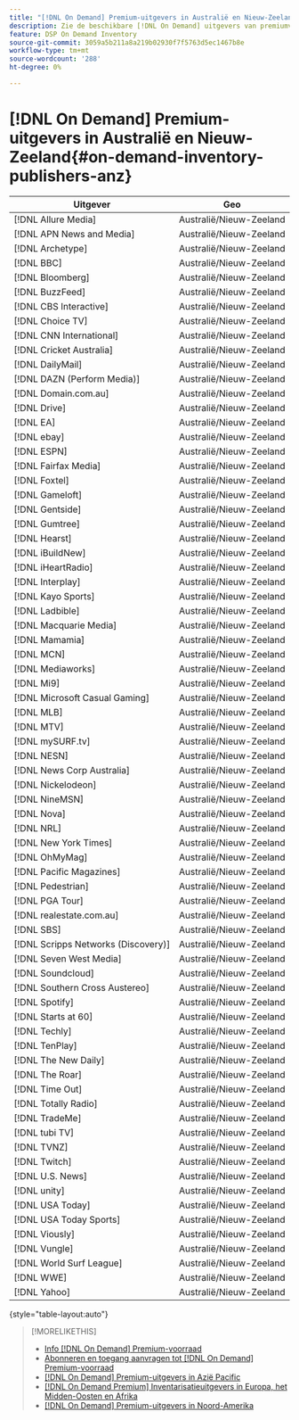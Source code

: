 ```yaml
---
title: "[!DNL On Demand] Premium-uitgevers in Australië en Nieuw-Zeeland"
description: Zie de beschikbare [!DNL On Demand] uitgevers van premiumvoorraden in Australië en Nieuw-Zeeland.
feature: DSP On Demand Inventory
source-git-commit: 3059a5b211a8a219b02930f7f5763d5ec1467b8e
workflow-type: tm+mt
source-wordcount: '288'
ht-degree: 0%

---
```


# [!DNL On Demand] Premium-uitgevers in Australië en Nieuw-Zeeland{#on-demand-inventory-publishers-anz}

<!-- get from Amanda Cabrera <acabrera@adobe.com> -->

| Uitgever | Geo |
|------------------------------|--------------|
| [!DNL Allure Media] | Australië/Nieuw-Zeeland |
| [!DNL APN News and Media] | Australië/Nieuw-Zeeland |
| [!DNL Archetype] | Australië/Nieuw-Zeeland |
| [!DNL BBC] | Australië/Nieuw-Zeeland |
| [!DNL Bloomberg] | Australië/Nieuw-Zeeland |
| [!DNL BuzzFeed] | Australië/Nieuw-Zeeland |
| [!DNL CBS Interactive] | Australië/Nieuw-Zeeland |
| [!DNL Choice TV] | Australië/Nieuw-Zeeland |
| [!DNL CNN International] | Australië/Nieuw-Zeeland |
| [!DNL Cricket Australia] | Australië/Nieuw-Zeeland |
| [!DNL DailyMail] | Australië/Nieuw-Zeeland |
| [!DNL DAZN (Perform Media)] | Australië/Nieuw-Zeeland |
| [!DNL Domain.com.au] | Australië/Nieuw-Zeeland |
| [!DNL Drive] | Australië/Nieuw-Zeeland |
| [!DNL EA] | Australië/Nieuw-Zeeland |
| [!DNL ebay] | Australië/Nieuw-Zeeland |
| [!DNL ESPN] | Australië/Nieuw-Zeeland |
| [!DNL Fairfax Media] | Australië/Nieuw-Zeeland |
| [!DNL Foxtel] | Australië/Nieuw-Zeeland |
| [!DNL Gameloft] | Australië/Nieuw-Zeeland |
| [!DNL Gentside] | Australië/Nieuw-Zeeland |
| [!DNL Gumtree] | Australië/Nieuw-Zeeland |
| [!DNL Hearst] | Australië/Nieuw-Zeeland |
| [!DNL iBuildNew] | Australië/Nieuw-Zeeland |
| [!DNL iHeartRadio] | Australië/Nieuw-Zeeland |
| [!DNL Interplay] | Australië/Nieuw-Zeeland |
| [!DNL Kayo Sports] | Australië/Nieuw-Zeeland |
| [!DNL Ladbible] | Australië/Nieuw-Zeeland |
| [!DNL Macquarie Media] | Australië/Nieuw-Zeeland |
| [!DNL Mamamia] | Australië/Nieuw-Zeeland |
| [!DNL MCN] | Australië/Nieuw-Zeeland |
| [!DNL Mediaworks] | Australië/Nieuw-Zeeland |
| [!DNL Mi9] | Australië/Nieuw-Zeeland |
| [!DNL Microsoft Casual Gaming] | Australië/Nieuw-Zeeland |
| [!DNL MLB] | Australië/Nieuw-Zeeland |
| [!DNL MTV] | Australië/Nieuw-Zeeland |
| [!DNL mySURF.tv] | Australië/Nieuw-Zeeland |
| [!DNL NESN] | Australië/Nieuw-Zeeland |
| [!DNL News Corp Australia] | Australië/Nieuw-Zeeland |
| [!DNL Nickelodeon] | Australië/Nieuw-Zeeland |
| [!DNL NineMSN] | Australië/Nieuw-Zeeland |
| [!DNL Nova] | Australië/Nieuw-Zeeland |
| [!DNL NRL] | Australië/Nieuw-Zeeland |
| [!DNL New York Times] | Australië/Nieuw-Zeeland |
| [!DNL OhMyMag] | Australië/Nieuw-Zeeland |
| [!DNL Pacific Magazines] | Australië/Nieuw-Zeeland |
| [!DNL Pedestrian] | Australië/Nieuw-Zeeland |
| [!DNL PGA Tour] | Australië/Nieuw-Zeeland |
| [!DNL realestate.com.au] | Australië/Nieuw-Zeeland |
| [!DNL SBS] | Australië/Nieuw-Zeeland |
| [!DNL Scripps Networks (Discovery)] | Australië/Nieuw-Zeeland |
| [!DNL Seven West Media] | Australië/Nieuw-Zeeland |
| [!DNL Soundcloud] | Australië/Nieuw-Zeeland |
| [!DNL Southern Cross Austereo] | Australië/Nieuw-Zeeland |
| [!DNL Spotify] | Australië/Nieuw-Zeeland |
| [!DNL Starts at 60] | Australië/Nieuw-Zeeland |
| [!DNL Techly] | Australië/Nieuw-Zeeland |
| [!DNL TenPlay] | Australië/Nieuw-Zeeland |
| [!DNL The New Daily] | Australië/Nieuw-Zeeland |
| [!DNL The Roar] | Australië/Nieuw-Zeeland |
| [!DNL Time Out] | Australië/Nieuw-Zeeland |
| [!DNL Totally Radio] | Australië/Nieuw-Zeeland |
| [!DNL TradeMe] | Australië/Nieuw-Zeeland |
| [!DNL tubi TV] | Australië/Nieuw-Zeeland |
| [!DNL TVNZ] | Australië/Nieuw-Zeeland |
| [!DNL Twitch] | Australië/Nieuw-Zeeland |
| [!DNL U.S. News] | Australië/Nieuw-Zeeland |
| [!DNL unity] | Australië/Nieuw-Zeeland |
| [!DNL USA Today] | Australië/Nieuw-Zeeland |
| [!DNL USA Today Sports] | Australië/Nieuw-Zeeland |
| [!DNL Viously] | Australië/Nieuw-Zeeland |
| [!DNL Vungle] | Australië/Nieuw-Zeeland |
| [!DNL World Surf League] | Australië/Nieuw-Zeeland |
| [!DNL WWE] | Australië/Nieuw-Zeeland |
| [!DNL Yahoo] | Australië/Nieuw-Zeeland |

{style=&quot;table-layout:auto&quot;}

>[!MORELIKETHIS]
>
>* [Info [!DNL On Demand] Premium-voorraad](on-demand-inventory-about.md)
>* [Abonneren en toegang aanvragen tot [!DNL On Demand] Premium-voorraad](on-demand-inventory-subscribe.md)
>* [[!DNL On Demand] Premium-uitgevers in Azië Pacific](on-demand-inventory-publishers-apac.md)
>* [[!DNL On Demand Premium] Inventarisatieuitgevers in Europa, het Midden-Oosten en Afrika](on-demand-inventory-publishers-emea.md)
>* [[!DNL On Demand] Premium-uitgevers in Noord-Amerika](on-demand-inventory-publishers-na.md)

